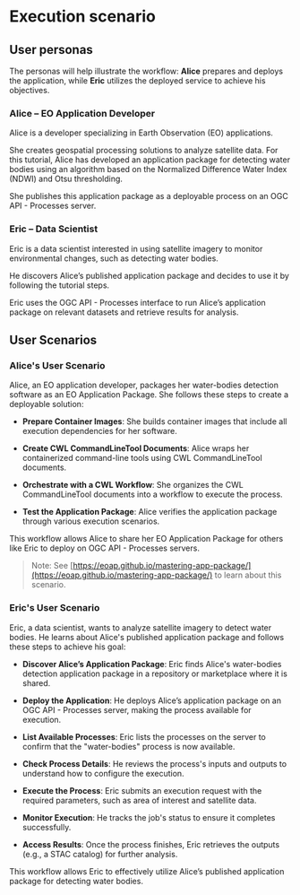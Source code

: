 # Execution scenario

## User personas

The personas will help illustrate the workflow: **Alice** prepares and deploys the application, while **Eric** utilizes the deployed service to achieve his objectives.

### Alice – EO Application Developer

Alice is a developer specializing in Earth Observation (EO) applications. 

She creates geospatial processing solutions to analyze satellite data. For this tutorial, Alice has developed an application package for detecting water bodies using an algorithm based on the Normalized Difference Water Index (NDWI) and Otsu thresholding. 

She publishes this application package as a deployable process on an OGC API - Processes server.

### Eric – Data Scientist

Eric is a data scientist interested in using satellite imagery to monitor environmental changes, such as detecting water bodies. 

He discovers Alice’s published application package and decides to use it by following the tutorial steps. 

Eric uses the OGC API - Processes interface to run Alice’s application package on relevant datasets and retrieve results for analysis.

## User Scenarios

### Alice's User Scenario

Alice, an EO application developer, packages her water-bodies detection software as an EO Application Package. She follows these steps to create a deployable solution:

* **Prepare Container Images**: She builds container images that include all execution dependencies for her software.

* **Create CWL CommandLineTool Documents**: Alice wraps her containerized command-line tools using CWL CommandLineTool documents.

* **Orchestrate with a CWL Workflow**: She organizes the CWL CommandLineTool documents into a workflow to execute the process.

* **Test the Application Package**: Alice verifies the application package through various execution scenarios.

This workflow allows Alice to share her EO Application Package for others like Eric to deploy on OGC API - Processes servers.

> Note: See [https://eoap.github.io/mastering-app-package/](https://eoap.github.io/mastering-app-package/) to learn about this scenario.

### Eric's User Scenario

Eric, a data scientist, wants to analyze satellite imagery to detect water bodies. He learns about Alice's published application package and follows these steps to achieve his goal:

* **Discover Alice’s Application Package**: Eric finds Alice's water-bodies detection application package in a repository or marketplace where it is shared.

* **Deploy the Application**: He deploys Alice’s application package on an OGC API - Processes server, making the process available for execution.

* **List Available Processes**: Eric lists the processes on the server to confirm that the "water-bodies" process is now available.

* **Check Process Details**: He reviews the process's inputs and outputs to understand how to configure the execution.

* **Execute the Process**: Eric submits an execution request with the required parameters, such as area of interest and satellite data.

* **Monitor Execution**: He tracks the job's status to ensure it completes successfully.

* **Access Results**: Once the process finishes, Eric retrieves the outputs (e.g., a STAC catalog) for further analysis.

This workflow allows Eric to effectively utilize Alice’s published application package for detecting water bodies.
